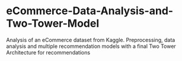 # eCommerce-Data-Analysis-and-Two-Tower-Model
Analysis of an eCommerce dataset from Kaggle. Preprocessing, data analysis and multiple recommendation models with a final Two Tower Architecture for recommendations
